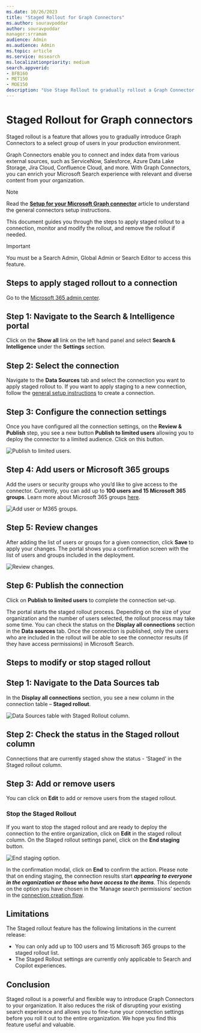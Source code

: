 ```yaml
--- 
ms.date: 10/26/2023
title: "Staged Rollout for Graph Connectors" 
ms.author: souravpoddar 
author: souravpoddar 
manager:srramam
audience: Admin
ms.audience: Admin 
ms.topic: article 
ms.service: mssearch 
ms.localizationpriority: medium 
search.appverid: 
- BFB160 
- MET150 
- MOE150 
description: "Use Stage Rollout to gradually rollout a Graph Connector to your users" 
---
```


# Staged Rollout for Graph connectors

Staged rollout is a feature that allows you to gradually introduce Graph Connectors to a select group of users in your production environment. 

Graph Connectors enable you to connect and index data from various external sources, such as ServiceNow, Salesforce, Azure Data Lake Storage, Jira Cloud, Confluence Cloud, and more. With Graph Connectors, you can enrich your Microsoft Search experience with relevant and diverse content from your organization.

> [!NOTE]
> Read the [**Setup for your Microsoft Graph connector**](configure-connector.md) article to understand the general connectors setup instructions.

This document guides you through the steps to apply staged rollout to a connection, monitor and modify the rollout, and remove the rollout if needed.

>[!IMPORTANT]
>You must be a Search Admin, Global Admin or Search Editor to access this feature.

<!---## Steps to apply staged rollout to a connection-->
## Steps to apply staged rollout to a connection

Go to the [Microsoft 365 admin center](https://admin.microsoft.com).


## Step 1: Navigate to the Search & Intelligence portal

Click on the **Show all** link on the left hand panel and select **Search & Intelligence** under the **Settings** section.
<!---If the above phrase does not apply, delete it and insert specific details for your data source that are different from general setup 
instructions.-->

## Step 2: Select the connection

Navigate to the **Data Sources** tab and select the connection you want to apply staged rollout to. If you want to apply staging to a new connection, follow the [general setup instructions](./configure-connector.md) to create a connection.
<!---If the above phrase does not apply, delete it and insert specific details for your data source that are different from general setup 
instructions.-->

## Step 3: Configure the connection settings

Once you have configured all the connection settings, on the **Review & Publish** step, you see a new button **Publish to limited users** allowing you to deploy the connector to a limited audience. Click on this button.

![Publish to limited users.](media/Staged_Rollout_Publish_limited_users.png)

## Step 4: Add users or Microsoft 365 groups

Add the users or security groups who you’d like to give access to the connector. Currently, you can add up to **100 users and 15 Microsoft 365 groups**. Learn more about Microsoft 365 groups [here](/microsoft-365/admin/create-groups/office-365-groups).

![Add user or M365 groups.](media/Staged_Rollout_add_users.png)


## Step 5: Review changes

After adding the list of users or groups for a given connection, click **Save** to apply your changes. The portal shows you a confirmation screen with the list of users and groups included in the deployment.

![Review changes.](media/Staged_Rollout_review_changes.png)

## Step 6: Publish the connection

Click on **Publish to limited users** to complete the connection set-up.

The portal starts the staged rollout process. Depending on the size of your organization and the number of users selected, the rollout process may take some time. You can check the status on the **Display all connections** section in the **Data sources** tab. Once the connection is published, only the users who are included in the rollout will be able to see the connector results (if they have access permissions) in Microsoft Search.

<!---If the above phrase does not apply, delete it and insert specific details for your data source that are different from general setup 
instructions.-->

## Steps to modify or stop staged rollout

## Step 1: Navigate to the Data Sources tab

In the **Display all connections** section, you see a new column in the connection table – **Staged rollout**.

![Data Sources table with Staged Rollout column.](media/Staged_Rollout_connection_table.png)

<!---If the above phrase does not apply, delete it and insert specific details for your data source that are different from general setup 
instructions.-->

## Step 2: Check the status in the Staged rollout column

Connections that are currently staged show the status - ‘Staged’ in the Staged rollout column.

## Step 3: Add or remove users
You can click on **Edit** to add or remove users from the staged rollout.


### Stop the Staged Rollout
If you want to stop the staged rollout and are ready to deploy the connection to the entire organization, click on **Edit** in the staged rollout column. On the Staged rollout settings panel, click on the **End staging** button.

![End staging option.](media/Staged_Rollout_end_staging.png)

In the confirmation modal, click on **End** to confirm the action. Please note that on ending staging, the connection results start ***appearing to everyone in the organization or those who have access to the items***. This depends on the option you have chosen in the ‘Manage search permissions’ section in the [connection creation flow](./configure-connector.md).


## Limitations

The Staged rollout feature has the following limitations in the current release:

- You can only add up to 100 users and 15 Microsoft 365 groups to the staged rollout list.
- The Staged Rollout settings are currently only applicable to Search and Copilot experiences.

## Conclusion

Staged rollout is a powerful and flexible way to introduce Graph Connectors to your organization. It also reduces the risk of disrupting your existing search experience and allows you to fine-tune your connection settings before you roll it out to the entire organization. We hope you find this feature useful and valuable.

<!---Insert limitations for this data source-->

